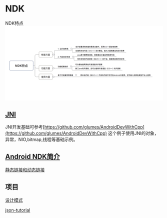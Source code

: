 # NDK
NDK特点
![](./ndk.png)

## [JNI](https://developer.android.com/training/articles/perf-jni)
JNI开发基础可参考[https://github.com/glumes/AndroidDevWithCpp](https://github.com/glumes/AndroidDevWithCpp)
这个例子使用JNI的对象，异常，NIO,bitmap,线程等基础示例。

## [Android NDK简介](./NDK简介.md)

[静态链接和动态链接](/静态链接和动态链接/静态链接和动态链接.md)

## 项目
[设计模式](https://github.com/JakubVojvoda/design-patterns-cpp)

[json-tutorial](https://github.com/miloyip/json-tutorial)

